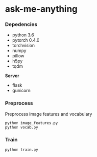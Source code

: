 # ask-me-anything

### Depedencies
* python 3.6
* pytorch 0.4.0
* torchvision
* numpy
* pillow
* h5py
* tqdm

**Server**

* flask
* gunicorn

### Preprocess

Preprocess image features and vocabulary

```
python image_features.py
python vocab.py
``` 

### Train

```
python train.py
```